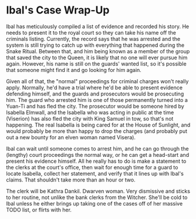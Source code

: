 # Ibal's Case Wrap-Up
Ibal has meticulously compiled a list of evidence and recorded his story. He needs to present it to the royal court so they can take his name off the criminals listing. Currently, the record says that he was arrested and the system is still trying to catch up with everything that happened during the Snake Ritual. Between that, and him being known as a member of the group that saved the city to the Queen, it is likely that no one will ever pursue him again. However, his name is still on the guards' wanted list, so it's possible that someone might find it and go looking for him again.

Given all of that, the "normal" proceedings for criminal charges won't really apply. Normally, he'd have a trial where he'd be able to present evidence defending himself, and the guards and prosecutors would be prosecuting him. The guard who arrested him is one of those permanently turned into a Yuan-Ti and has fled the city. The prosecutor would be someone hired by Isabella Elmwall, and the Isabella who was acting in public at the time (Viserion) has also fled the city with King Samuel in tow, so that's not happening. The real Isabella is being cared for at the House of Sunlight, and would probably be more than happy to drop the charges (and probably put out a new bounty for an elven woman named Visera).

Ibal can wait until someone comes to arrest him, and he can go through the (lengthy) court proceedings the normal way, or he can get a head-start and present his evidence himself. All he really has to do is make a statement to the clerks at the court's office, then wait for enough time for a guard to locate Isabella, collect her statement, and verify that it lines up with Ibal's claims. That shouldn't take more than an hour or two.

The clerk will be Kathra Dankil. Dwarven woman. Very dismissive and sticks to her routine, not unlike the bank clerks from the Witcher. She'll be cold to Ibal unless he either brings up taking one of the cases off of her massive TODO list, or flirts with her.
